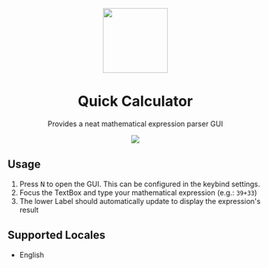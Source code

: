 
<p align="center">
  <img width="128" align="center" src="https://user-images.githubusercontent.com/48759429/197338099-64171a09-c54a-42c2-861a-971890135a92.png">
</p>

<h1 align="center">
  Quick Calculator
</h1>
<p align="center">
  Provides a neat mathematical expression parser GUI<br>
</p>
<p align="center">
    <img src="https://img.shields.io/badge/Version-1.19.x-blueviolet?style=for-the-badge"/>
</p>


## Usage
1. Press <kbd>N</kbd> to open the GUI. This can be configured in the keybind settings.
2. Focus the TextBox and type your mathematical expression (e.g.: `39+33`)
3. The lower Label should automatically update to display the expression's result

## Supported Locales
- English
